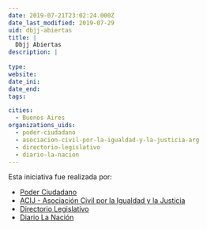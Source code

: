 ```yaml
---
date: 2019-07-21T23:02:24.000Z
date_last_modified: 2019-07-29
uid: dbjj-abiertas
title: |
  Dbjj Abiertas
description: |
  
type: 
website: 
date_ini: 
date_end: 
tags:

cities: 
  - Buenos Aires
organizations_uids:
  - poder-ciudadano
  - asociacion-civil-por-la-igualdad-y-la-justicia-arg
  - directorio-legislativo
  - diario-la-nacion
---
```


Esta iniciativa fue realizada por:

- [Poder Ciudadano](/organizaciones/poder-ciudadano)
- [ACIJ - Asociación Civil por la Igualdad y la Justicia](/organizaciones/asociacion-civil-por-la-igualdad-y-la-justicia-arg)
- [Directorio Legislativo](/organizaciones/directorio-legislativo)
- [Diario La Nación](/organizaciones/diario-la-nacion)
